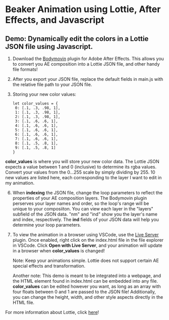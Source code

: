 # Beaker Animation using Lottie, After Effects, and Javascript


## Demo: Dynamically edit the colors in a Lottie JSON file using Javascript. 

1. Download the [Bodymovin](https://exchange.adobe.com/apps/cc/12557/bodymovin) plugin for Adobe After Effects. This allows you to convert you AE composition into a Lottie JSON file, and other handy file formats!
   
3. After you export your JSON file, replace the default fields in main.js with the relative file path to your JSON file.
   
4. Storing your new color values:
   
   ```
   let color_values = {
    0: [.1, .3, .98, 1], 
    1: [.1, .3, .98, 1],
    2: [.1, .3, .98, 1],
    3: [.1, .6, .6, 1],
    4: [.1, .6, .6, 1],
    5: [.1, .6, .6, 1],
    6: [.1, .6, .6, 1],
    7: [.1, .6, .6, 1],
    8: [.1, .5, .8, 1],
    9: [.1, .5, .8, 1]
   }
   ```
  **color_values** is where you will store your new color data. 
   The Lottie JSON expects a value between 1 and 0 (inclusive) to determine its rgba values. Convert your values from the 0...255 scale by simply dividing by 255.
   10 new values are listed here, each corresponding to the layer I want to edit in my animation. 
   
6. When **indexing** the JSON file, change the loop parameters to reflect the properties of your AE composition layers. The Bodymovin plugin perserves your layer names and order, so the loop's range will be unique to your composiiton. You can view each layer in the "layers" subfield of the JSON data. "nm" and "ind" show you the layer's name and index, respectively. The **ind** fields of your JSON data will help you determine your loop parameters.
   
8. To view the animation in a browser using VSCode, use the [Live Server](https://marketplace.visualstudio.com/items?itemName=ritwickdey.LiveServer) plugin. Once enabled, right click on the index.html file in the file explorer in VSCode. Click **Open with Live Server**, and your animation will update in a browser when **color_values** is changed!

   Note: Keep your animations simple. Lottie does not support certain AE special effects and transformation.
   
   Another note: This demo is meant to be integrated into a webpage, and the HTML element found in index.html can be embedded into any file. **color_values** can be edited however you want, as long as an array with four floats between 0 and 1 are passed to the JSON file! Additionally, you can change the height, width, and other style aspects directly in the HTML file.

For more information about Lottie, click [here](https://lottiefiles.com/blog/working-with-lottie-animations/how-to-add-lottie-animation-in-web-page-html/)!
